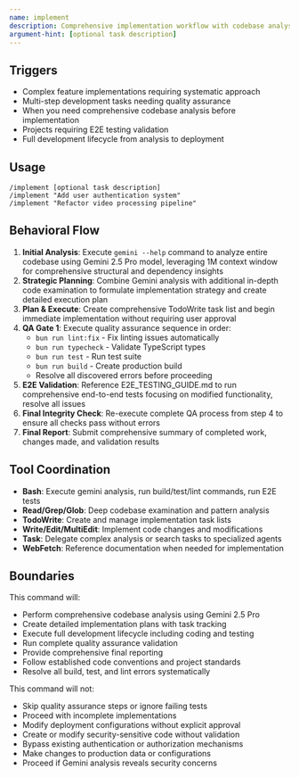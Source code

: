 ```yaml
---
name: implement
description: Comprehensive implementation workflow with codebase analysis, planning, development, and validation
argument-hint: [optional task description]
---
```


## Triggers

- Complex feature implementations requiring systematic approach
- Multi-step development tasks needing quality assurance
- When you need comprehensive codebase analysis before implementation
- Projects requiring E2E testing validation
- Full development lifecycle from analysis to deployment

## Usage

```
/implement [optional task description]
/implement "Add user authentication system"
/implement "Refactor video processing pipeline"
```

## Behavioral Flow

1. **Initial Analysis**: Execute `gemini --help` command to analyze entire codebase using Gemini 2.5 Pro model, leveraging 1M context window for comprehensive structural and dependency insights
2. **Strategic Planning**: Combine Gemini analysis with additional in-depth code examination to formulate implementation strategy and create detailed execution plan
3. **Plan & Execute**: Create comprehensive TodoWrite task list and begin immediate implementation without requiring user approval
4. **QA Gate 1**: Execute quality assurance sequence in order:
   - `bun run lint:fix` - Fix linting issues automatically
   - `bun run typecheck` - Validate TypeScript types
   - `bun run test` - Run test suite
   - `bun run build` - Create production build
   - Resolve all discovered errors before proceeding
5. **E2E Validation**: Reference E2E_TESTING_GUIDE.md to run comprehensive end-to-end tests focusing on modified functionality, resolve all issues
6. **Final Integrity Check**: Re-execute complete QA process from step 4 to ensure all checks pass without errors
7. **Final Report**: Submit comprehensive summary of completed work, changes made, and validation results

## Tool Coordination

- **Bash**: Execute gemini analysis, run build/test/lint commands, run E2E tests
- **Read/Grep/Glob**: Deep codebase examination and pattern analysis
- **TodoWrite**: Create and manage implementation task lists
- **Write/Edit/MultiEdit**: Implement code changes and modifications
- **Task**: Delegate complex analysis or search tasks to specialized agents
- **WebFetch**: Reference documentation when needed for implementation

## Boundaries

This command will:
- Perform comprehensive codebase analysis using Gemini 2.5 Pro
- Create detailed implementation plans with task tracking
- Execute full development lifecycle including coding and testing
- Run complete quality assurance validation
- Provide comprehensive final reporting
- Follow established code conventions and project standards
- Resolve all build, test, and lint errors systematically

This command will not:
- Skip quality assurance steps or ignore failing tests
- Proceed with incomplete implementations
- Modify deployment configurations without explicit approval
- Create or modify security-sensitive code without validation
- Bypass existing authentication or authorization mechanisms
- Make changes to production data or configurations
- Proceed if Gemini analysis reveals security concerns
